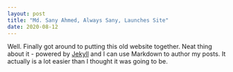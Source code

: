 ```yaml
---
layout: post
title: "Md. Sany Ahmed, Always Sany, Launches Site"
date: 2020-08-12
---
```


Well. Finally got around to putting this old website together. Neat thing about it - powered by [Jekyll](http://jekyllrb.com) and I can use Markdown to author my posts. It actually is a lot easier than I thought it was going to be.
